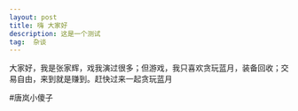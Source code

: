 ```yaml
---
layout: post
title: 嗨 大家好
description: 这是一个测试
tag:  杂谈  
---
```


大家好，我是张家辉，戏我演过很多；但游戏，我只喜欢贪玩蓝月，装备回收；交易自由，来到就是赚到。赶快过来一起贪玩蓝月

#唐岚小傻子